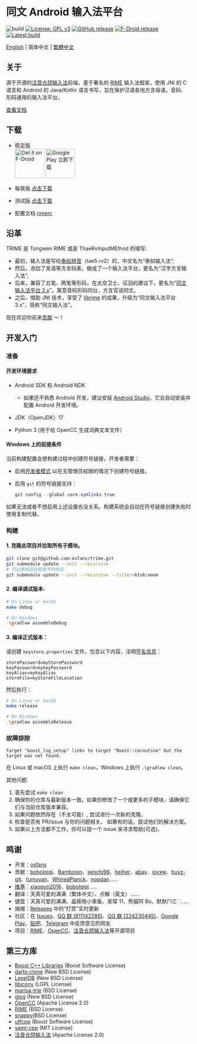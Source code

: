<!--
SPDX-FileCopyrightText: 2015 - 2024 Rime community

SPDX-License-Identifier: GPL-3.0-or-later
-->

# 同文 Android 输入法平台

![build](https://github.com/osfans/trime/actions/workflows/commit-ci.yml/badge.svg?branch=develop)
[![License: GPL v3](https://img.shields.io/badge/License-GPL%20v3-blue.svg)](https://www.gnu.org/licenses/gpl-3.0)
[![GitHub release](https://img.shields.io/github/release/osfans/trime.svg)](https://github.com/osfans/trime/releases)
[![F-Droid release](https://img.shields.io/f-droid/v/com.osfans.trime.svg)](https://f-droid.org/packages/com.osfans.trime)
[![Latest build](https://img.shields.io/github/last-commit/osfans/trime.svg)](http://osfans.github.io/trime/)

[English](README.md) | 简体中文 | [繁體中文](README_tc.md)

## 关于

源于开源的[注音仓颉输入法]前端，基于著名的 [RIME] 输入法框架，使用 JNI 的 C 语言和 Android 的 Java/Kotlin 语言书写，旨在保护汉语各地方言母语，音码、形码通用的输入法平台。

[查看文档](https://github.com/osfans/trime/wiki)

## 下载

- 稳定版 <br>
  [<img alt='Get it on F-Droid' src='https://fdroid.gitlab.io/artwork/badge/get-it-on.png' height='80px'/>](https://f-droid.org/packages/com.osfans.trime)
  [<img alt='Google Play 立即下载' src='https://play.google.com/intl/en_us/badges/images/generic/zh-cn_badge_web_generic.png' height='80px'/>](https://play.google.com/store/apps/details?id=com.osfans.trime)

- 每夜版 [点击下载](https://github.com/osfans/trime/releases/tag/nightly)

- 测试版 [点击下载](https://github.com/osfans/trime/actions)

- 配置文档 [rimerc](https://github.com/Bambooin/rimerc)

## 沿革

TRIME 是 Tongwen RIME 或是 ThaeRvInputMEthod 的缩写:

- 最初，输入法是写给[泰如拼音](http://taerv.nguyoeh.com/ime/)（tae5 rv2）的，中文名为“泰如输入法”;
- 然后，添加了吴语等方言码表，做成了一个输入法平台，更名为“汉字方言输入法”;
- 后来，兼容了五笔、两笔等形码，在太空卫士、征羽的建议下，更名为“[同文输入法平台 2.x](https://github.com/osfans/trime-legacy)”。寓意音码形码同台，方言官话同文。
- 之后，借助 JNI 技术，享受了 [librime](https://github.com/rime/librime) 的成果，升级为“同文输入法平台 3.x”，简称“同文输入法”。

现在欢迎你前来[贡献](CONTRIBUTING.md) ～！

## 开发入门

### 准备

#### 开发环境要求

- Android SDK 和 Android NDK
  - 如果还不熟悉 Android 开发，建议安装 [Android Studio](https://developer.android.google.cn/studio)，它会自动安装并配置 Android 开发环境。

- JDK（OpenJDK）17
- Python 3 (用于给 OpenCC 生成词典文本文件）

#### Windows 上的前提条件

当前构建配置会使构建过程中创建符号链接，开发者需要：

- 启用[开发者模式](https://learn.microsoft.com/zh-cn/windows/apps/get-started/enable-your-device-for-development) 以在无管理员权限的情况下创建符号链接。

- 启用 `git` 的符号链接支持：

  ```powershell
  git config --global core.symlinks true
  ```

如果无法或者不想启用上述设置也没关系。构建系统会自动在符号链接创建失败时使用复制代替。

### 构建

#### 1. 克隆此项目并拉取所有子模块。

```sh
git clone git@github.com:osfans/trime.git
git submodule update --init --recursive
# 可以使用部分克隆节约时间
git submodule update --init --recursive --filter=blob:none
```

#### 2. 编译调试版本:

```sh
# On Linux or macOS
make debug

# On Windows
.\gradlew assembleDebug
```

#### 3. 编译正式版本：

请创建 `keystore.properties` 文件，包含以下内容，注明[签名信息](https://developer.android.com/studio/publish/app-signing.html)：

```gradle.properties
storePassword=myStorePassword
keyPassword=mykeyPassword
keyAlias=myKeyAlias
storeFile=myStoreFileLocation
```

然后执行：

```sh
# On Linux or macOS
make release

# On Windows
.\gradlew assembleRelease
```

### 故障排除

```
Target "boost_log_setup" links to target "Boost::coroutine" but the target was not found.
```

在 Linux 或 macOS 上执行 `make clean`，Windows 上执行 `.\gradlew clean`。

其他问题:

1. 首先尝试 `make clean`
2. 确保你的仓库与最新版本一致。如果你修改了一个或更多的子模块，请确保它们与当前仓库版本兼容。
3. 如果问题依然存在（不太可能）, 尝试进行一次新的克隆。
4. 检查是否有 PR/issue 与你的问题相关。 如果有的话，尝试他们的解决方案。
5. 如果以上方法都不工作，你可以提一个 issue 来寻求帮助(可选)。

## 鸣谢

- 开发：[osfans](https://github.com/osfans)
- 贡献：[boboIqiqi](https://github.com/boboIqiqi)、[Bambooin](https://github.com/Bambooin)、[senchi96](https://github.com/senchi96)、[heiher](https://github.com/heiher)、[abay](https://github.com/a342191555)、[iovxw](https://github.com/iovxw)、[huyz-git](https://github.com/huyz-git)、[tumuyan](https://github.com/tumuyan)、[WhiredPlanck](https://github.com/WhiredPlanck)、[nopdan](https://github.com/nopdan)......
- [维基](https://github.com/osfans/trime/wiki)：[xiaoqun2016](https://github.com/xiaoqun2016)、[boboIqiqi](https://github.com/boboIqiqi)......
- 翻译：天真可爱的满满（繁体中文）、点解（英文）......
- 键盘：天真可爱的满满、皛筱晓小笨鱼、吴琛 11、熊猫阿 Bo、默默ㄇㄛ ˋ......
- 捐赠：[Releases](https://github.com/osfans/trime/releases) 中的“打赏”实时更新
- 社区：在 [Issues](https://github.com/osfans/trime/issues)、[QQ 群 (811142286)](https://jq.qq.com/?_wv=1027&k=AXdR80HN)、[QQ 群 (224230445)](http://qm.qq.com/cgi-bin/qm/qr?_wv=1027&k=pg_q7UVumWYLq1Rk8kIAqkK1xGt64VnX&authKey=04m9l7OBO5H5vgrEL8IbpsmtnptWM60xy%2FUwYCfyvw9VcRhe8zRzAS1ezoemZdFr&noverify=0&group_code=224230445)、[Google Play](https://play.google.com/store/apps/details?id=com.osfans.trime)、[贴吧](http://tieba.baidu.com/f?kw=rime)、[Telegram](https://t.me/trime_dev) 中反馈意见的网友
- 项目：[RIME]、[OpenCC]、[注音仓颉输入法]等开源项目

## 第三方库

- [Boost C++ Libraries](https://www.boost.org/) (Boost Software License)
- [darts-clone](https://github.com/s-yata/darts-clone) (New BSD License)
- [LevelDB](https://github.com/google/leveldb) (New BSD License)
- [libiconv](https://www.gnu.org/software/libiconv/) (LGPL License)
- [marisa-trie](https://github.com/s-yata/marisa-trie) (BSD License)
- [glog](https://github.com/google/glog) (New BSD License)
- [OpenCC](https://github.com/BYVoid/OpenCC) (Apache License 2.0)
- [RIME](https://rime.im) (BSD License)
- [snappy](https://github.com/google/snappy)(BSD License)
- [utfcpp](https://github.com/nemtrif/utfcpp) (Boost Software License)
- [yaml-cpp](https://github.com/jbeder/yaml-cpp) (MIT License)
- [注音仓颉输入法](https://code.google.com/p/android-traditional-chinese-ime/) (Apache License 2.0)

[注音仓颉输入法]: https://code.google.com/p/android-traditional-chinese-ime/
[RIME]: http://rime.im
[OpenCC]: https://github.com/BYVoid/OpenCC
